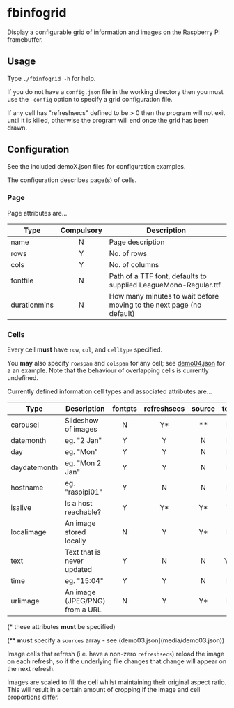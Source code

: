 # fbinfogrid
Display a configurable grid of information and images on the Raspberry Pi framebuffer.

## Usage
Type ```./fbinfogrid -h``` for help.  

If you do not have a ```config.json``` file in the working directory then you must use the ```-config``` option 
to specify a grid configuration file.

If any cell has "refreshsecs" defined to be > 0 then the program will not exit until it is killed, 
otherwise the program will end once the grid has been drawn.

## Configuration
See the included demoX.json files for configuration examples.

The configuration describes page(s) of cells.  

### Page
Page attributes are...

| Type     | Compulsory | Description |
|----------| :--------: |-------------|
| name     |     N      | Page description |
| rows     |     Y      | No. of rows |
| cols     |     Y      | No. of columns |
| fontfile |     N      | Path of a TTF font, defaults to supplied LeagueMono-Regular.ttf |
| durationmins | N      | How many minutes to wait before moving to the next page (no default) |

### Cells

Every cell **must** have ```row```, ```col```, and ```celltype``` specified.

You **may** also specify ```rowspan``` and ```colspan``` for any cell;
see [demo04.json](media/demo04.json) for a an example.
Note that the behaviour of overlapping cells is currently undefined.

Currently defined information cell types and associated attributes are...

|   Type      |  Description                   | fontpts | refreshsecs | source | text |
|-------------|--------------------------------| :-----: | :---------: | :----: | :--: |
| carousel    | Slideshow of images            |    N    |      Y*     |    **  |   N  |
| datemonth   | eg. "2 Jan"                    |    Y    |      Y      |    N   |   N  |
| day         | eg. "Mon"                      |    Y    |      Y      |    N   |   N  |
| daydatemonth | eg. "Mon 2 Jan"               |    Y    |      Y      |    N   |   N  |
| hostname    | eg. "raspipi01"                |    Y    |      N      |    N   |   N  |
| isalive     | Is a host reachable?           |    Y    |      Y*     |    Y*  |   Y  |
| localimage  | An image stored locally        |    N    |      Y      |    Y*  |   N  |
| text        | Text that is never updated     |    Y    |      N      |    N   |   Y* |
| time        | eg. "15:04"                    |    Y    |      Y      |    N   |   N  |
| urlimage    | An image (JPEG/PNG) from a URL |    N    |      Y      |    Y*  |   N  |

(* these attributes **must** be specified)

(** **must** specify a ```sources``` array - see (demo03.json](media/demo03.json))  

Image cells that refresh (i.e. have a non-zero ```refreshsecs```) reload the image on each refresh, 
so if the underlying file changes that change will appear on the next refresh.

Images are scaled to fill the cell whilst maintaining their original aspect ratio.
This will result in a certain amount of cropping if the image and cell proportions differ.
